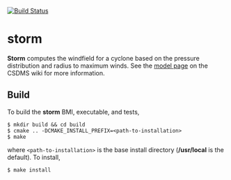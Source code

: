 [![Build Status](https://travis-ci.org/csdms-contrib/storm.svg?branch=master)](https://travis-ci.org/csdms-contrib/storm)

# storm

**Storm** computes the windfield for a cyclone based on 
the pressure distribution and radius to maximum winds.
See the [model page](http://csdms.colorado.edu/wiki/Model:STORM)
on the CSDMS wiki for more information.

## Build

To build the **storm** BMI, executable, and tests,

    $ mkdir build && cd build
    $ cmake .. -DCMAKE_INSTALL_PREFIX=<path-to-installation>
    $ make

where `<path-to-installation>` is the base install directory
(**/usr/local** is the default).
To install,

    $ make install
